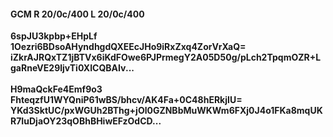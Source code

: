 #### GCM R 20/0c/400 L 20/0c/400
**6spJU3kpbp+EHpLf**<br/>**1Oezri6BDsoAHyndhgdQXEEcJHo9iRxZxq4ZorVrXaQ=**<br/>**iZkrAJRQxTZ1jBTVx6iKdFOwe6PJPrmegY2A05D50g/pLch2TpqmOZR+LgaRneVE29ljvTi0XICQBAIv...**<br/><br/>
**H9maQckFe4Emf9o3**<br/>**FhteqzfU1WYQniP61wBS/bhcv/AK4Fa+0C48hERkjIU=**<br/>**YKd3SktUC/pxWGUh2BThg+jOl0GZNBbMuWKWm6FXj0J4o1FKa8mqUKR7IuDjaOY23qOBhBHiwEFzOdCD...**